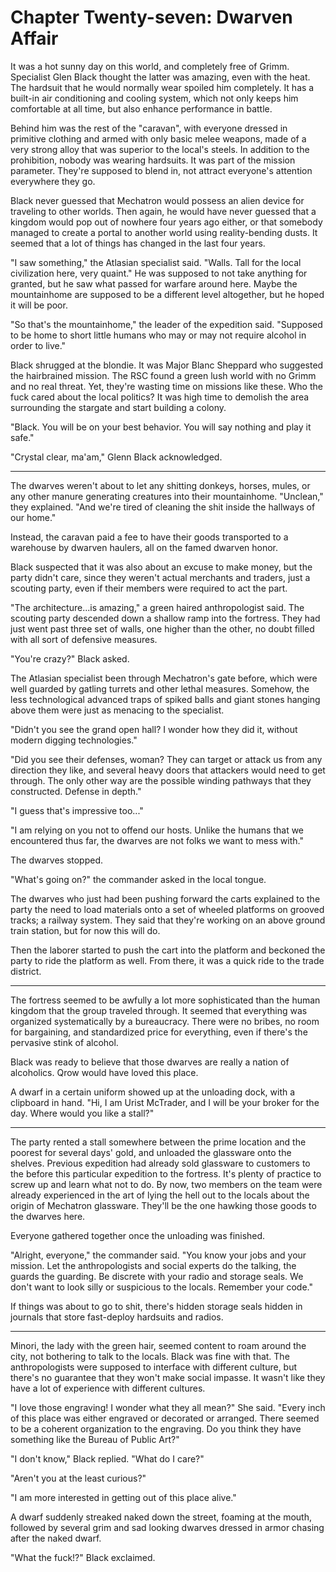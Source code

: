 # Chapter Twenty-seven: Dwarven Affair

It was a hot sunny day on this world, and completely free of Grimm. Specialist Glen Black thought the latter was amazing, even with the heat. The hardsuit that he would normally wear spoiled him completely. It has a built-in air conditioning and cooling system, which not only keeps him comfortable at all time, but also enhance performance in battle.

Behind him was the rest of the "caravan", with everyone dressed in primitive clothing and armed with only basic melee weapons, made of a very strong alloy that was superior to the local's steels. In addition to the prohibition, nobody was wearing hardsuits. It was part of the mission parameter. They're supposed to blend in, not attract everyone's attention everywhere they go.

Black never guessed that Mechatron would possess an alien device for traveling to other worlds. Then again, he would have never guessed that a kingdom would pop out of nowhere four years ago either, or that somebody managed to create a portal to another world using reality-bending dusts. It seemed that a lot of things has changed in the last four years.

"I saw something," the Atlasian specialist said. "Walls. Tall for the local civilization here, very quaint." He was supposed to not take anything for granted, but he saw what passed for warfare around here. Maybe the mountainhome are supposed to be a different level altogether, but he hoped it will be poor.

"So that's the mountainhome," the leader of the expedition said. "Supposed to be home to short little humans who may or may not require alcohol in order to live."

Black shrugged at the blondie. It was Major Blanc Sheppard who suggested the hairbrained mission. The RSC found a green lush world with no Grimm and no real threat. Yet, they're wasting time on missions like these. Who the fuck cared about the local politics? It was high time to demolish the area surrounding the stargate and start building a colony.

"Black. You will be on your best behavior. You will say nothing and play it safe."

"Crystal clear, ma'am," Glenn Black acknowledged.

***

The dwarves weren't about to let any shitting donkeys, horses, mules, or any other manure generating creatures into their mountainhome. "Unclean," they explained. "And we're tired of cleaning the shit inside the hallways of our home."

Instead, the caravan paid a fee to have their goods transported to a warehouse by dwarven haulers, all on the famed dwarven honor.

Black suspected that it was also about an excuse to make money, but the party didn't care, since they weren't actual merchants and traders, just a scouting party, even if their members were required to act the part.

"The architecture...is amazing," a green haired anthropologist said. The scouting party descended down a shallow ramp into the fortress. They had just went past three set of walls, one higher than the other, no doubt filled with all sort of defensive measures.

"You're crazy?" Black asked.

The Atlasian specialist been through Mechatron's gate before, which were well guarded by gatling turrets and other lethal measures. Somehow, the less technological advanced traps of spiked balls and giant stones hanging above them were just as menacing to the specialist.

"Didn't you see the grand open hall? I wonder how they did it, without modern digging technologies."

"Did you see their defenses, woman? They can target or attack us from any direction they like, and several heavy doors that attackers would need to get through. The only other way are the possible winding pathways that they constructed. Defense in depth."

"I guess that's impressive too..."

"I am relying on you not to offend our hosts. Unlike the humans that we encountered thus far, the dwarves are not folks we want to mess with."

The dwarves stopped.

"What's going on?" the commander asked in the local tongue.

The dwarves who just had been pushing forward the carts explained to the party the need to load materials onto a set of wheeled platforms on grooved tracks; a railway system. They said that they're working on an above ground train station, but for now this will do.

Then the laborer started to push the cart into the platform and beckoned the party to ride the platform as well. From there, it was a quick ride to the trade district.

***

The fortress seemed to be awfully a lot more sophisticated than the human kingdom that the group traveled through. It seemed that everything was organized systematically by a bureaucracy. There were no bribes, no room for bargaining, and standardized price for everything, even if there's the pervasive stink of alcohol.

Black was ready to believe that those dwarves are really a nation of alcoholics. Qrow would have loved this place.

A dwarf in a certain uniform showed up at the unloading dock, with a clipboard in hand. "Hi, I am Urist McTrader, and I will be your broker for the day. Where would you like a stall?"

***

The party rented a stall somewhere between the prime location and the poorest for several days' gold, and unloaded the glassware onto the shelves. Previous expedition had already sold glassware to customers to the before this particular expedition to the fortress. It's plenty of practice to screw up and learn what not to do. By now, two members on the team were already experienced in the art of lying the hell out to the locals about the origin of Mechatron glassware. They'll be the one hawking those goods to the dwarves here.

Everyone gathered together once the unloading was finished.

"Alright, everyone," the commander said. "You know your jobs and your mission. Let the anthropologists and social experts do the talking, the guards the guarding. Be discrete with your radio and storage seals. We don't want to look silly or suspicious to the locals. Remember your code."

If things was about to go to shit, there's hidden storage seals hidden in journals that store fast-deploy hardsuits and radios.

***

Minori, the lady with the green hair, seemed content to roam around the city, not bothering to talk to the locals. Black was fine with that. The anthropologists were supposed to interface with different culture, but there's no guarantee that they won't make social impasse. It wasn't like they have a lot of experience with different cultures.

"I love those engraving! I wonder what they all mean?" She said. "Every inch of this place was either engraved or decorated or arranged. There seemed to be a coherent organization to the engraving. Do you think they have something like the Bureau of Public Art?"

"I don't know," Black replied. "What do I care?"

"Aren't you at the least curious?"

"I am more interested in getting out of this place alive."

A dwarf suddenly streaked naked down the street, foaming at the mouth, followed by several grim and sad looking dwarves dressed in armor chasing after the naked dwarf.

"What the fuck!?" Black exclaimed.
